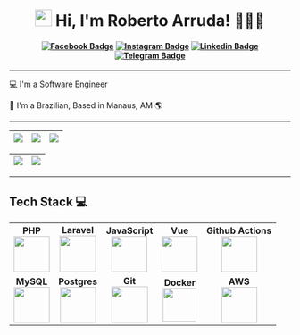 <h1 align="center">
  <img src="https://media.giphy.com/media/hvRJCLFzcasrR4ia7z/giphy.gif" width="30px"> Hi, I'm Roberto Arruda! 👨🏻‍💻
</h1>

<h4 align="center">

[![Facebook Badge](https://img.shields.io/badge/-Facebook-blue?style=for-the-badge&logo=Facebook&logoColor=white&link=https://github.com/roberto0arruda)](https://www.facebook.com/roberto0arruda/)
[![Instagram Badge](https://img.shields.io/badge/Instagram-E4405F?style=for-the-badge&logo=instagram&logoColor=white)](https://www.instagram.com/roberto0arruda/)
[![Linkedin Badge](https://img.shields.io/badge/-Linkedin-blue?style=for-the-badge&logo=Linkedin&logoColor=white&link=https://github.com/roberto0arruda)](https://www.linkedin.com/in/roberto0arruda/)
[![Telegram Badge](https://img.shields.io/badge/Telegram-2CA5E0?style=for-the-badge&logo=telegram&logoColor=white)](https://t.me/roberto0arruda)

</h4>

___
💻 I'm a Software Engineer

🏡 I'm a Brazilian, Based in Manaus, AM 🌎
___

| ![](http://github-profile-summary-cards.vercel.app/api/cards/stats?username=roberto0arruda&theme=nord_dark) | ![](http://github-profile-summary-cards.vercel.app/api/cards/repos-per-language?username=roberto0arruda&hide=Html&theme=nord_dark) | ![](http://github-profile-summary-cards.vercel.app/api/cards/most-commit-language?username=roberto0arruda&theme=nord_dark) |
| :-: | :-: | :-: |

| ![](http://github-profile-summary-cards.vercel.app/api/cards/profile-details?username=roberto0arruda&theme=nord_dark) | ![](https://github-readme-streak-stats.herokuapp.com/?user=roberto0arruda&hide_border=true&date_format=M%20j%5B%2C%20Y%5D&background=2D3742&stroke=2D3742&ring=6bbbca&fire=6bbbca&currStreakNum=fff&sideNums=6bbbca&currStreakLabel=6bbbca&sideLabels=fff&dates=fff) |
|:------------------------------------------------------------------------------------------------------------------:|:-----------------------------------------------------------------------------------------------------------------------------------------------------------------------------------------------------------------------------------------------------------------:|

___
## Tech Stack :computer:

<table>
  <tbody>
    <tr>
      <td align="center">
        <span><b><center>PHP</center></b></span>
        <img height="64px" src="https://cdn.svgporn.com/logos/php.svg">
      </td>
      <td align="center">
        <span><b><center>Laravel</center></b></span>
        <img height=65px src="https://cdn.svgporn.com/logos/laravel.svg">
      </td>
      <td align="center">
        <span><b><center>JavaScript</center></b></span>
        <img height="64px" src="https://cdn.svgporn.com/logos/javascript.svg">
      </td>
      <td align="center">
        <span><b><center>Vue</center></b></span>
        <img height="64px" src="https://cdn.svgporn.com/logos/vue.svg">
      </td>
      <td align="center">
        <span><b><center>Github Actions</center></b></span>
        <img height="64px" src="https://cdn.svgporn.com/logos/github-actions.svg">
      </td>
    </tr>
    <tr>
      <td align="center">
        <span><b><center>MySQL</center></b></span>
        <img height="64px" src="https://cdn.svgporn.com/logos/mysql.svg">
      </td>
      <td align="center">
        <span><b><center>Postgres</center></b></span>
        <img height="64px" src="https://cdn.svgporn.com/logos/postgresql.svg">
      </td>
      <td align="center">
        <span><b><center>Git</center></b></span>
        <img height=65px src="https://git-scm.com/images/logos/downloads/Git-Logo-2Color.png">
      </td>
      <td align="center">
        <span><b><center>Docker</center></b></span>
        <img height=60px src="https://encrypted-tbn0.gstatic.com/images?q=tbn%3AANd9GcTApU_6Eg4oWx3NMhLifHmNEkxjeMxfd3oGUA&usqp=CAU">
      </td>
      <td align="center">
        <span><b><center>AWS</center></b></span>
        <img height="64px" src="https://cdn.svgporn.com/logos/aws.svg">
      </td>
    </tr>
  </tbody>
</table>
